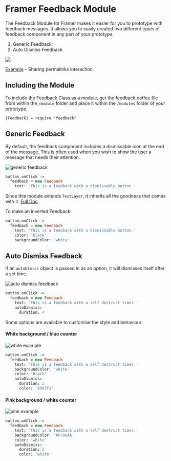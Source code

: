 # Framer Feedback Module
The Feedback Module for Framer makes it easier for you to prototype with feedback messages. It allows you to easily created two different types of feedback component in any part of your prototype.

1. Generic Feedback
2. Auto Dismiss Feedback

[![](https://media.giphy.com/media/xULW8o0aNp4p3sazh6/giphy.gif)](https://framer.cloud/UbNRL)

[Example](https://framer.cloud/GUsVL) – Sharing permalinks interaction.


## Including the Module
To include the Feedback Class as a module, get the feedback.coffee file from within the `/module` folder and place it within the `/modules` folder of your prototype.

`{Feedback} = require "feedback"`

## Generic Feedback
By default, the feedback component includes a dismissable icon at the end of the message. This is often used when you wish to show the user a message that needs their attention.

![generic feedback](https://media.giphy.com/media/3oFzm0oNwQ9gb1ARcQ/giphy.gif)

```coffee
button.onClick ->
  feedback = new Feedback
    text: 'This is a feedback with a dismissable button.'
```

Since this module extends `TextLayer`, it inherits all the goodness that comes with it. [Full Doc](https://framer.com/docs/#text.textlayer)

To make an inverted Feedback:

```coffee
button.onClick ->
  feedback = new Feedback
    text: 'This is a feedback with a dismissable button.'
    color: 'black'
    backgroundColor: 'white'
```


## Auto Dismiss Feedback
If an `autoDimiss` object is passed in as an option, it will dismisses itself after a set time.

![auto dismiss feedback](https://media.giphy.com/media/3ohc13JxwiMcnnXf0c/giphy.gif)

```coffee
button.onClick ->
  feedback = new Feedback
    text: 'This is a feedback with a self destruct timer.'
    autoDismiss:
      duration: 4
```

Some options are available to customise the style and behaviour:

#### White background / blue counter

![white example](https://media.giphy.com/media/xULW8Fsbgcx8z5S9JS/giphy.gif)

```coffee
button.onClick ->
  feedback = new Feedback
    text: 'This is a feedback with a self destruct timer.'
    backgroundColor: 'white'
    color: 'black'
    autoDismiss:
      duration: 2
      color: '0097F1'
```

#### Pink background / white counter

![pink example](https://media.giphy.com/media/3oFzm0U7bMruTwsudy/giphy.gif)

```coffee
button.onClick ->
  feedback = new Feedback
    text: 'This is a feedback with a self destruct timer.'
    backgroundColor: '#FF86AA'
    color: 'white'
    autoDismiss:
      duration: 2
      color: 'white'
```
